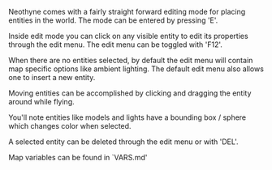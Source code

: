 Neothyne comes with a fairly straight forward editing mode for placing entities
in the world. The mode can be entered by pressing 'E'.

Inside edit mode you can click on any visible entity to edit its properties
through the edit menu. The edit menu can be toggled with 'F12'.

When there are no entities selected, by default the edit menu will contain
map specific options like ambient lighting. The default edit menu also allows
one to insert a new entity.

Moving entities can be accomplished by clicking and dragging the entity around
while flying.

You'll note entities like models and lights have a bounding box / sphere which
changes color when selected.

A selected entity can be deleted through the edit menu or with 'DEL'.

Map variables can be found in `VARS.md'

